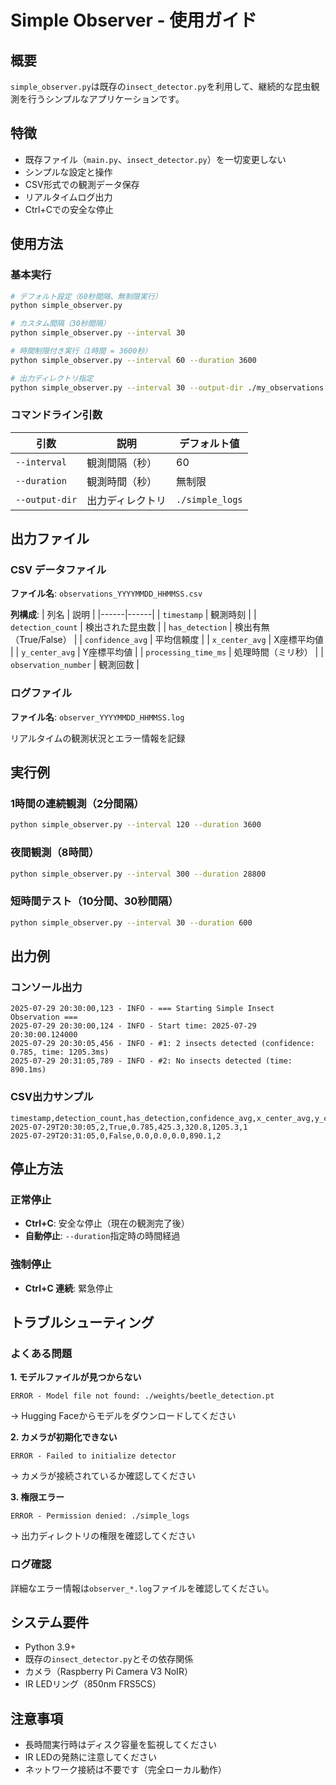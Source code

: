 # Simple Observer - 使用ガイド

## 概要
`simple_observer.py`は既存の`insect_detector.py`を利用して、継続的な昆虫観測を行うシンプルなアプリケーションです。

## 特徴
- 既存ファイル（`main.py`、`insect_detector.py`）を一切変更しない
- シンプルな設定と操作
- CSV形式での観測データ保存
- リアルタイムログ出力
- Ctrl+Cでの安全な停止

## 使用方法

### 基本実行
```bash
# デフォルト設定（60秒間隔、無制限実行）
python simple_observer.py

# カスタム間隔（30秒間隔）
python simple_observer.py --interval 30

# 時間制限付き実行（1時間 = 3600秒）
python simple_observer.py --interval 60 --duration 3600

# 出力ディレクトリ指定
python simple_observer.py --interval 30 --output-dir ./my_observations
```

### コマンドライン引数
| 引数 | 説明 | デフォルト値 |
|------|------|-------------|
| `--interval` | 観測間隔（秒） | 60 |
| `--duration` | 観測時間（秒）| 無制限 |
| `--output-dir` | 出力ディレクトリ | `./simple_logs` |

## 出力ファイル

### CSV データファイル
**ファイル名**: `observations_YYYYMMDD_HHMMSS.csv`

**列構成**:
| 列名 | 説明 |
|------|------|
| `timestamp` | 観測時刻 |
| `detection_count` | 検出された昆虫数 |
| `has_detection` | 検出有無（True/False） |
| `confidence_avg` | 平均信頼度 |
| `x_center_avg` | X座標平均値 |
| `y_center_avg` | Y座標平均値 |
| `processing_time_ms` | 処理時間（ミリ秒） |
| `observation_number` | 観測回数 |

### ログファイル
**ファイル名**: `observer_YYYYMMDD_HHMMSS.log`

リアルタイムの観測状況とエラー情報を記録

## 実行例

### 1時間の連続観測（2分間隔）
```bash
python simple_observer.py --interval 120 --duration 3600
```

### 夜間観測（8時間）
```bash
python simple_observer.py --interval 300 --duration 28800
```

### 短時間テスト（10分間、30秒間隔）
```bash
python simple_observer.py --interval 30 --duration 600
```

## 出力例

### コンソール出力
```
2025-07-29 20:30:00,123 - INFO - === Starting Simple Insect Observation ===
2025-07-29 20:30:00,124 - INFO - Start time: 2025-07-29 20:30:00.124000
2025-07-29 20:30:05,456 - INFO - #1: 2 insects detected (confidence: 0.785, time: 1205.3ms)
2025-07-29 20:31:05,789 - INFO - #2: No insects detected (time: 890.1ms)
```

### CSV出力サンプル
```csv
timestamp,detection_count,has_detection,confidence_avg,x_center_avg,y_center_avg,processing_time_ms,observation_number
2025-07-29T20:30:05,2,True,0.785,425.3,320.8,1205.3,1
2025-07-29T20:31:05,0,False,0.0,0.0,0.0,890.1,2
```

## 停止方法

### 正常停止
- **Ctrl+C**: 安全な停止（現在の観測完了後）
- **自動停止**: `--duration`指定時の時間経過

### 強制停止
- **Ctrl+C 連続**: 緊急停止

## トラブルシューティング

### よくある問題

**1. モデルファイルが見つからない**
```
ERROR - Model file not found: ./weights/beetle_detection.pt
```
→ Hugging Faceからモデルをダウンロードしてください

**2. カメラが初期化できない**
```
ERROR - Failed to initialize detector
```
→ カメラが接続されているか確認してください

**3. 権限エラー**
```
ERROR - Permission denied: ./simple_logs
```
→ 出力ディレクトリの権限を確認してください

### ログ確認
詳細なエラー情報は`observer_*.log`ファイルを確認してください。

## システム要件
- Python 3.9+
- 既存の`insect_detector.py`とその依存関係
- カメラ（Raspberry Pi Camera V3 NoIR）
- IR LEDリング（850nm FRS5CS）

## 注意事項
- 長時間実行時はディスク容量を監視してください
- IR LEDの発熱に注意してください
- ネットワーク接続は不要です（完全ローカル動作）